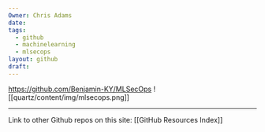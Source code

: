 ```yaml
---
Owner: Chris Adams
date: 
tags:
  - github
  - machinelearning
  - mlsecops
layout: github
draft:
---
```


https://github.com/Benjamin-KY/MLSecOps
![[quartz/content/img/mlsecops.png]]


---
Link to other Github repos on this site: [[GitHub Resources Index]]